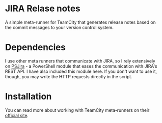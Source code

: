 # JIRA Relase notes
A simple meta-runner for TeamCity that generates release notes based on the commit messages to your version control system.

# Dependencies
I use other meta runners that communicate with JIRA, so I rely extensively on [PSJira](https://github.com/replicaJunction/PSJira) - a PowerShell module that eases the communication with JIRA's REST API. I have also included this module here. If you don't want to use it, though, you may write the HTTP requests directly in the script.

# Installation
You can read more about working with TeamCity meta-runners on their [official site](https://confluence.jetbrains.com/display/TCD8/Working+with+Meta-Runner).